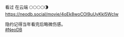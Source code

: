 看过 在云端 🌕🌕🌕🌕🌗   
<https://neodb.social/movie/4oEk8woCOl9uUyKkl5WcIw>

隐约记得当年看完后略微伤感。  
[#NeoDB](https://e5n.cc/tags/NeoDB)

